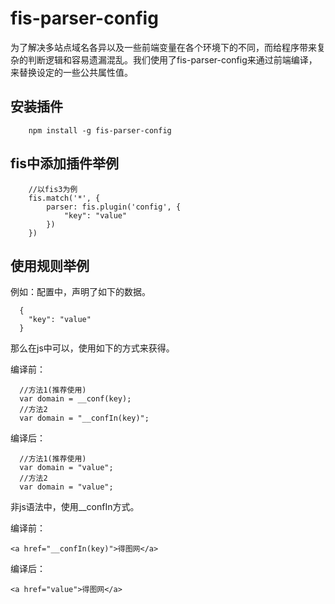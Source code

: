 # fis-parser-config

为了解决多站点域名各异以及一些前端变量在各个环境下的不同，而给程序带来复杂的判断逻辑和容易遗漏混乱。我们使用了fis-parser-config来通过前端编译，来替换设定的一些公共属性值。

## 安装插件

```
	npm install -g fis-parser-config
```

## fis中添加插件举例

```
	//以fis3为例
	fis.match('*', {
		parser: fis.plugin('config', {
			"key": "value"
		})
	})
```

## 使用规则举例

例如：配置中，声明了如下的数据。
```
  {
    "key": "value"
  }
```

那么在js中可以，使用如下的方式来获得。

编译前：

```
  //方法1(推荐使用)
  var domain = __conf(key);
  //方法2
  var domain = "__confIn(key)";
```

编译后：

```
  //方法1(推荐使用)
  var domain = "value";
  //方法2
  var domain = "value";
```

非js语法中，使用__confIn方式。

编译前：

```
<a href="__confIn(key)">得图网</a>
```

编译后：

```
<a href="value">得图网</a>
```